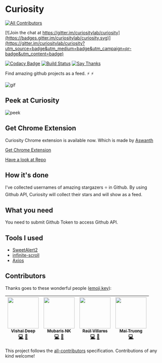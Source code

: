 # Curiosity
[![All Contributors](https://img.shields.io/badge/all_contributors-4-orange.svg?style=flat-square)](#contributors)

[![Join the chat at https://gitter.im/curiositylab/curiosity](https://badges.gitter.im/curiositylab/curiosity.svg)](https://gitter.im/curiositylab/curiosity?utm_source=badge&utm_medium=badge&utm_campaign=pr-badge&utm_content=badge)

[![Codacy Badge](https://api.codacy.com/project/badge/Grade/a28af21730b647da8a84974696776cc0)](https://www.codacy.com/app/mubaris/curiosity?utm_source=github.com&utm_medium=referral&utm_content=mubaris/curiosity&utm_campaign=badger)
[![Build Status](https://travis-ci.org/curiositylab/curiosity.svg?branch=master)](https://travis-ci.org/curiositylab/curiosity)
[![Say Thanks](https://img.shields.io/badge/Say%20Thanks!-%F0%9F%A6%89-1EAEDB.svg)](https://saythanks.io/to/mubaris)

Find amazing github projects as a feed. :zap: :zap:

![gif](https://media.giphy.com/media/l2SpYDOZmp3H2cAAo/giphy.gif)

## Peek at Curiosity

![peek](https://i.imgsafe.org/e6a506c205.png)

## Get Chrome Extension

Curiosity Chrome extension is available now. Which is made by [Aswanth](https://github.com/aswanthkoleri)

[Get Chrome Extension](https://chrome.google.com/webstore/detail/curiosity/pmggmachmjpmgmfpgbfgdnhheneiedhj)

[Have a look at Repo](https://github.com/aswanthkoleri/Curiosity)

## How it's done

I've collected usernames of amazing stargazers :star: in Github. By using Github API, Curiosity will collect their stars and will show as a feed.

## What you need

You need to submit Github Token to access Github API.

## Tools I used

* [SweetAlert2](https://limonte.github.io/sweetalert2/)
* [infinite-scroll](https://github.com/alexblack/infinite-scroll)
* [Axios](https://github.com/mzabriskie/axios)

## Contributors

Thanks goes to these wonderful people ([emoji key](https://github.com/kentcdodds/all-contributors#emoji-key)):

<!-- ALL-CONTRIBUTORS-LIST:START - Do not remove or modify this section -->
| [<img src="https://avatars0.githubusercontent.com/u/28827885?v=3" width="100px;"/><br /><sub>Vishal Deep</sub>](https://github.com/vvvdeep)<br />[💻](https://github.com/curiositylab/curiosity/commits?author=vvvdeep "Code") [📖](https://github.com/curiositylab/curiosity/commits?author=vvvdeep "Documentation") | [<img src="https://avatars3.githubusercontent.com/u/13871723?v=3" width="100px;"/><br /><sub>Mubaris NK</sub>](http://mubaris.com)<br />[💻](https://github.com/curiositylab/curiosity/commits?author=mubaris "Code") [📖](https://github.com/curiositylab/curiosity/commits?author=mubaris "Documentation") | [<img src="https://avatars2.githubusercontent.com/u/19681704?v=3" width="100px;"/><br /><sub>Raúl Villares</sub>](http://raulvillares.com)<br />[💻](https://github.com/curiositylab/curiosity/commits?author=raulvillares "Code") [📖](https://github.com/curiositylab/curiosity/commits?author=raulvillares "Documentation") | [<img src="https://avatars2.githubusercontent.com/u/10360577?v=3" width="100px;"/><br /><sub>Mai Truong</sub>](http://maiquynhtruong.github.io)<br />[💻](https://github.com/curiositylab/curiosity/commits?author=maiquynhtruong "Code") |
| :---: | :---: | :---: | :---: |
<!-- ALL-CONTRIBUTORS-LIST:END -->

This project follows the [all-contributors](https://github.com/kentcdodds/all-contributors) specification. Contributions of any kind welcome!